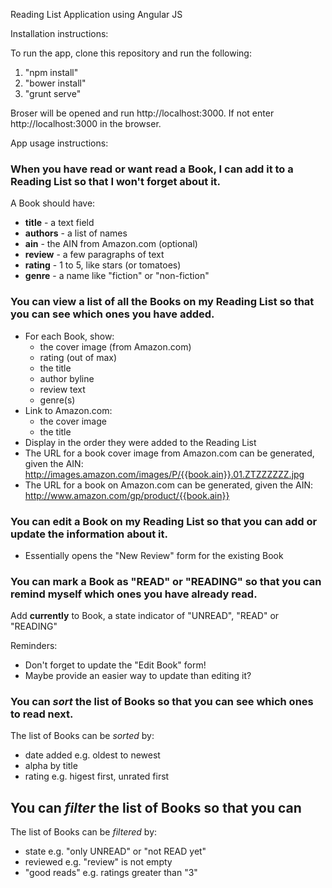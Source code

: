 Reading List Application using Angular JS

Installation instructions:

To run the app, clone this repository and run the following:

1. "npm install"
2. "bower install"
3. "grunt serve"

Broser will be opened and run http://localhost:3000. If not enter http://localhost:3000 in the browser.

App usage instructions:

### When you have read or want read a Book, I can add it to a Reading List so that I won't forget about it.

A Book should have:

* **title** - a text field
* **authors** - a list of names
* **ain** - the AIN from Amazon.com (optional)
* **review** - a few paragraphs of text
* **rating** - 1 to 5, like stars (or tomatoes)
* **genre** - a name like "fiction" or "non-fiction"

### You can view a list of all the Books on my Reading List so that you can see which ones you have added.

* For each Book, show:
    * the cover image (from Amazon.com)
    * rating (out of max)
    * the title
    * author byline
    * review text
    * genre(s)
* Link to Amazon.com:
    * the cover image
    * the title
* Display in the order they were added to the Reading List
* The URL for a book cover image from Amazon.com can be generated, given the AIN:
    http://images.amazon.com/images/P/{{book.ain}}.01.ZTZZZZZZ.jpg
* The URL for a book on Amazon.com can be generated, given the AIN:
    http://www.amazon.com/gp/product/{{book.ain}}

### You can edit a Book on my Reading List so that you can add or update the information about it.

* Essentially opens the "New Review" form for the existing Book

### You can mark a Book as "READ" or "READING" so that you can remind myself which ones you have already read.

Add **currently** to Book, a state indicator of "UNREAD", "READ" or "READING"

Reminders:

* Don't forget to update the "Edit Book" form!
* Maybe provide an easier way to update than editing it?

### You can _sort_ the list of Books so that you can see which ones to read next.

The list of Books can be _sorted_ by:

* date added e.g. oldest to newest
* alpha by title
* rating e.g. higest first, unrated first

## You can _filter_ the list of Books so that you can

The list of Books can be _filtered_ by:

* state e.g. "only UNREAD" or "not READ yet"
* reviewed e.g. "review" is not empty
* "good reads" e.g. ratings greater than "3"
